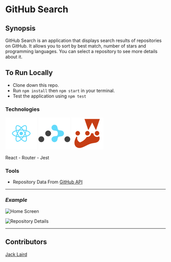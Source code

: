 # GitHub Search

## Synopsis

GitHub Search is an application that displays search results of repositories on GitHub. It allows you to sort by best match, number of stars and programming languages. You can select a repository to see more details about it.

## To Run Locally

- Clone down this repo.
- Run `npm install` then `npm start` in your terminal.
- Test the application using `npm test`

### Technologies

![react](./public/assets/react.svg)
![router](./public/assets/router.svg)
![jest](./public/assets/jest.svg)

React - Router - Jest

### Tools

- Repository Data From [GitHub API](https://docs.github.com/en/rest)

---

### _Example_

![Home Screen](https://imgur.com/yacKVhZ)

![Repository Details](https://imgur.com/t9Qg22a)

---

## Contributors

[Jack Laird](https://github.com/JackLaird0)

